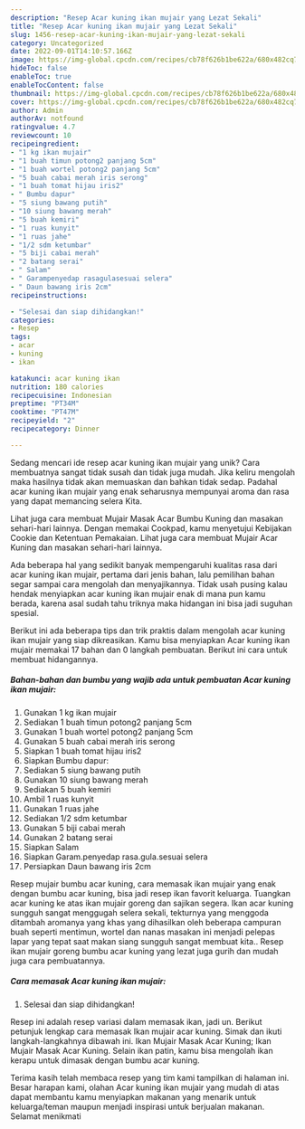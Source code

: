 ```yaml
---
description: "Resep Acar kuning ikan mujair yang Lezat Sekali"
title: "Resep Acar kuning ikan mujair yang Lezat Sekali"
slug: 1456-resep-acar-kuning-ikan-mujair-yang-lezat-sekali
category: Uncategorized
date: 2022-09-01T14:10:57.166Z
image: https://img-global.cpcdn.com/recipes/cb78f626b1be622a/680x482cq70/acar-kuning-ikan-mujair-foto-resep-utama.jpg
hideToc: false
enableToc: true
enableTocContent: false
thumbnail: https://img-global.cpcdn.com/recipes/cb78f626b1be622a/680x482cq70/acar-kuning-ikan-mujair-foto-resep-utama.jpg
cover: https://img-global.cpcdn.com/recipes/cb78f626b1be622a/680x482cq70/acar-kuning-ikan-mujair-foto-resep-utama.jpg
author: Admin
authorAv: notfound
ratingvalue: 4.7
reviewcount: 10
recipeingredient:
- "1 kg ikan mujair"
- "1 buah timun potong2 panjang 5cm"
- "1 buah wortel potong2 panjang 5cm"
- "5 buah cabai merah iris serong"
- "1 buah tomat hijau iris2"
- " Bumbu dapur"
- "5 siung bawang putih"
- "10 siung bawang merah"
- "5 buah kemiri"
- "1 ruas kunyit"
- "1 ruas jahe"
- "1/2 sdm ketumbar"
- "5 biji cabai merah"
- "2 batang serai"
- " Salam"
- " Garampenyedap rasagulasesuai selera"
- " Daun bawang iris 2cm"
recipeinstructions:

- "Selesai dan siap dihidangkan!"
categories:
- Resep
tags:
- acar
- kuning
- ikan

katakunci: acar kuning ikan 
nutrition: 180 calories
recipecuisine: Indonesian
preptime: "PT34M"
cooktime: "PT47M"
recipeyield: "2"
recipecategory: Dinner

---
```





Sedang mencari ide resep acar kuning ikan mujair yang unik? Cara membuatnya sangat tidak susah dan tidak juga mudah. Jika keliru mengolah maka hasilnya tidak akan memuaskan dan bahkan tidak sedap. Padahal acar kuning ikan mujair yang enak seharusnya mempunyai aroma dan rasa yang dapat memancing selera Kita.





Lihat juga cara membuat Mujair Masak Acar Bumbu Kuning dan masakan sehari-hari lainnya. Dengan memakai Cookpad, kamu menyetujui Kebijakan Cookie dan Ketentuan Pemakaian. Lihat juga cara membuat Mujair Acar Kuning dan masakan sehari-hari lainnya.

Ada beberapa hal yang sedikit banyak mempengaruhi kualitas rasa dari acar kuning ikan mujair, pertama dari jenis bahan, lalu pemilihan bahan segar sampai cara mengolah dan menyajikannya. Tidak usah pusing kalau hendak menyiapkan acar kuning ikan mujair enak di mana pun kamu berada, karena asal sudah tahu triknya maka hidangan ini bisa jadi suguhan spesial.






Berikut ini ada beberapa tips dan trik praktis dalam mengolah acar kuning ikan mujair yang siap dikreasikan. Kamu bisa menyiapkan Acar kuning ikan mujair memakai 17 bahan dan 0 langkah pembuatan. Berikut ini cara untuk membuat hidangannya.

<!--inarticleads1-->

##### Bahan-bahan dan bumbu yang wajib ada untuk pembuatan Acar kuning ikan mujair:

1. Gunakan 1 kg ikan mujair
1. Sediakan 1 buah timun potong2 panjang 5cm
1. Gunakan 1 buah wortel potong2 panjang 5cm
1. Gunakan 5 buah cabai merah iris serong
1. Siapkan 1 buah tomat hijau iris2
1. Siapkan  Bumbu dapur:
1. Sediakan 5 siung bawang putih
1. Gunakan 10 siung bawang merah
1. Sediakan 5 buah kemiri
1. Ambil 1 ruas kunyit
1. Gunakan 1 ruas jahe
1. Sediakan 1/2 sdm ketumbar
1. Gunakan 5 biji cabai merah
1. Gunakan 2 batang serai
1. Siapkan  Salam
1. Siapkan  Garam.penyedap rasa.gula.sesuai selera
1. Persiapkan  Daun bawang iris 2cm


Resep mujair bumbu acar kuning, cara memasak ikan mujair yang enak dengan bumbu acar kuning, bisa jadi resep ikan favorit keluarga. Tuangkan acar kuning ke atas ikan mujair goreng dan sajikan segera. Ikan acar kuning sungguh sangat menggugah selera sekali, tekturnya yang menggoda ditambah aromanya yang khas yang dihasilkan oleh beberapa campuran buah seperti mentimun, wortel dan nanas masakan ini menjadi pelepas lapar yang tepat saat makan siang sungguh sangat membuat kita.. Resep ikan mujair goreng bumbu acar kuning yang lezat juga gurih dan mudah juga cara pembuatannya. 

<!--inarticleads2-->

##### Cara memasak Acar kuning ikan mujair:


1. Selesai dan siap dihidangkan!

Resep ini adalah resep variasi dalam memasak ikan, jadi un. Berikut petunjuk lengkap cara memasak Ikan mujair acar kuning. Simak dan ikuti langkah-langkahnya dibawah ini. Ikan Mujair Masak Acar Kuning; Ikan Mujair Masak Acar Kuning. Selain ikan patin, kamu bisa mengolah ikan kerapu untuk dimasak dengan bumbu acar kuning. 

Terima kasih telah membaca resep yang tim kami tampilkan di halaman ini. Besar harapan kami, olahan Acar kuning ikan mujair yang mudah di atas dapat membantu kamu menyiapkan makanan yang menarik untuk keluarga/teman maupun menjadi inspirasi untuk berjualan makanan. Selamat menikmati
